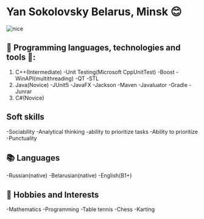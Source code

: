 # __Yan Sokolovsky__ Belarus, Minsk :blush:
![nice](https://user-images.githubusercontent.com/74038190/229223156-0cbdaba9-3128-4d8e-8719-b6b4cf741b67.gif)

## 🔨 Programming languages, technologies and tools 🔧:
1. C++(Intermediate)
    -Unit Testing(Microsoft CppUnitTest)
    -Boost
    -WinAPI(multithreading)
    -QT
    -STL
2. Java(Novice)
    -JUnit5
    -JavaFX
    -Jackson
    -Maven
    -Javaluator
    -Gradle
    -Junrar
4. C#(Novice)

## Soft skills
   -Sociability
   -Analytical thinking
   -ability to prioritize tasks
   -Ability to prioritize
   -Punctuality

## 📚 Languages
   -Russian(native)
   -Belarusian(native)
   -English(B1+)

## 🔭 Hobbies and Interests
   -Mathematics
   -Programming
   -Table tennis
   -Chess
-Karting
